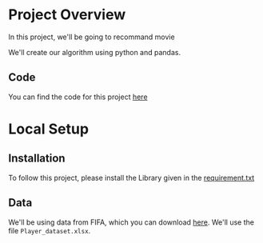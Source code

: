 # Project Overview

In this project, we'll be going to recommand movie 

We'll create our algorithm using python and pandas.


## Code

You can find the code for this project [here](https://github.com/SHAHURAJS/Movie-Recommendation-Using-Python)

# Local Setup

## Installation

To follow this project, please install the Library given in the [requirement.txt](https://github.com/SHAHURAJS/Movie-Recommendation-Using-Python/blob/main/requirements.txt)

## Data

We'll be using data from FIFA, which you can download [here](https://www.youtube.com/redirect?event=video_description&redir_token=QUFFLUhqbGNYNmxnRG5US0dZZkxxZjRjcWNaWW1rSjdxUXxBQ3Jtc0ttY015RVFiX29BTGVlSVZfV1BTNFRNLWJ6TkIySGVIdkpBR000SkpwRjlmcEdiMFNEQmpVZ21OTUE3SWNha2xuUHZrdTRRZTJrZFVGTnQ2cTU0Q0xfX1dvRGxOMmpMQkloQUMyS3ZYLVgybm54ZXBPbw&q=https%3A%2F%2Ffiles.grouplens.org%2Fdatasets%2Fmovielens%2Fml-25m.zip&v=eyEabQRBMQA). We'll use the file `Player_dataset.xlsx`. 